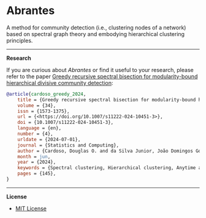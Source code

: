 # Abrantes

A method for community detection (i.e., clustering nodes of a network) based on spectral graph theory and embodying hierarchical clustering principles.

---

**Research**

If you are curious about *Abrantes* or find it useful to your research, please refer to the paper [Greedy recursive spectral bisection for modularity-bound hierarchical divisive community detection](https://doi.org/10.1007/s11222-024-10451-3):

```bibtex
@article{cardoso_greedy_2024,
	title = {Greedy recursive spectral bisection for modularity-bound hierarchical divisive community detection},
	volume = {34},
	issn = {1573-1375},
	url = {<https://doi.org/10.1007/s11222-024-10451-3>},
	doi = {10.1007/s11222-024-10451-3},
	language = {en},
	number = {4},
	urldate = {2024-07-01},
	journal = {Statistics and Computing},
	author = {Cardoso, Douglas O. and da Silva Junior, João Domingos Gomes and Oliveira, Carla Silva and Marques, Celso and de Assis, Laura Silva},
	month = jun,
	year = {2024},
	keywords = {Spectral clustering, Hierarchical clustering, Anytime algorithm, Adjusted Rand index, Modularity},
	pages = {145},
}
```

---

**License**

- [MIT License](https://github.com/moretoknow/abrantes/blob/main/LICENSE)
